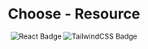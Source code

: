 <div align='center'>
<h1>Choose - Resource</h1>
</div>
<div align='center'>

![React Badge](https://img.shields.io/badge/React-1b1a19?logo=react&logoColor=#1b1a19&style=flat)
![TailwindCSS Badge](https://img.shields.io/badge/TailwindCss-1b1a19?logo=tailwindCss&logoColor=3badc7&style=flat)

</div>
<!-- <img src='public/portada.png'></img> -->
